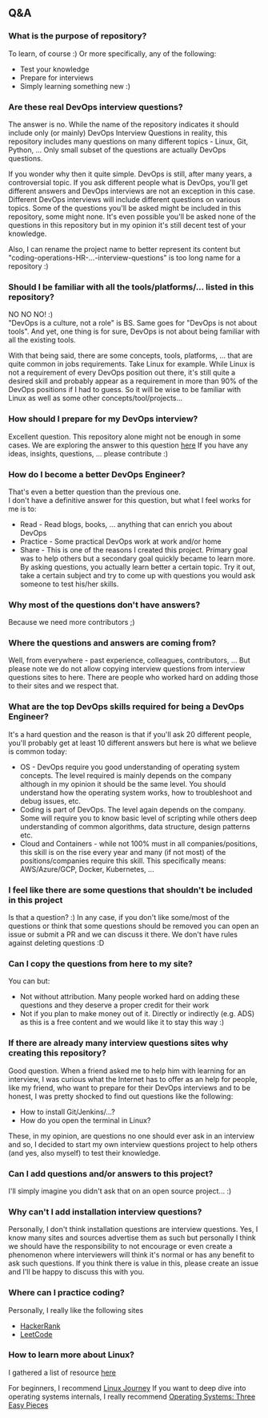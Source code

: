 ## Q&A

### What is the purpose of repository?

To learn, of course :)
Or more specifically, any of the following:

* Test your knowledge
* Prepare for interviews
* Simply learning something new :)

### Are these real DevOps interview questions?

The answer is no. While the name of the repository indicates it should include only (or mainly) DevOps Interview Questions in reality, this repository includes many questions on many different topics - Linux, Git, Python, ... Only small subset of the questions are actually DevOps questions.

If you wonder why then it quite simple. DevOps is still, after many years, a controversial topic. If you ask different people what is DevOps, you'll get different answers and DevOps interviews are not an exception in this case. Different DevOps interviews will include different questions on various topics. Some of the questions you'll be asked might be included in this repository, some might none. It's even possible you'll be asked none of the questions in this repository but in my opinion it's still decent test of your knowledge.

Also, I can rename the project name to better represent its content but "coding-operations-HR-...-interview-questions" is too long name for a repository :)

### Should I be familiar with all the tools/platforms/... listed in this repository?

NO NO NO! :)<br>
"DevOps is a culture, not a role" is BS. Same goes for "DevOps is not about tools". And yet, one thing is for sure, DevOps is not about being familiar with all the existing tools.

With that being said, there are some concepts, tools, platforms, ... that are quite common in jobs requirements. Take Linux for example. While Linux is not a requirement of every DevOps position out there, it's still quite a desired skill and probably appear as a requirement in more than 90% of the DevOps positions if I had to guess. So it will be wise to be familiar with Linux as well as some other concepts/tool/projects...

### How should I prepare for my DevOps interview?

Excellent question. This repository alone might not be enough in some cases. We are exploring the answer to this question [here](prepare_for_interview.md)
If you have any ideas, insights, questions, ... please contribute :)

### How do I become a better DevOps Engineer?

That's even a better question than the previous one.<br>
I don't have a definitive answer for this question, but what I feel works for me is to:

  * Read - Read blogs, books, ... anything that can enrich you about DevOps
  * Practice - Some practical DevOps work at work and/or home
  * Share - This is one of the reasons I created this project. Primary goal was to help others but a secondary goal quickly became to learn more. By asking questions, you actually learn better a certain topic. Try it out, take a certain subject and try to come up with questions you would ask someone to test his/her skills.

### Why most of the questions don't have answers?

Because we need more contributors ;)

### Where the questions and answers are coming from?

Well, from everywhere - past experience, colleagues, contributors, ... But please note we do not allow copying interview questions from interview questions sites to here. There are people who worked hard on adding those to their sites and we respect that.

### What are the top DevOps skills required for being a DevOps Engineer?

It's a hard question and the reason is that if you'll ask 20 different people, you'll probably get at least 10 different answers but here is what we believe is common today:

* OS - DevOps require you good understanding of operating system concepts. The level required is mainly depends on the company although in my opinion it should be the same level. You should understand how the operating system works, how to troubleshoot and debug issues, etc.
* Coding is part of DevOps. The level again depends on the company. Some will require you to know basic level of scripting while others deep understanding of common algorithms, data structure, design patterns etc.
* Cloud and Containers - while not 100% must in all companies/positions, this skill is on the rise every year and many (if not most) of the positions/companies require this skill. This specifically means: AWS/Azure/GCP, Docker, Kubernetes, ...

### I feel like there are some questions that shouldn't be included in this project

Is that a question? :)
In any case, if you don't like some/most of the questions or think that some questions should be removed you can open an issue or submit a PR and we can discuss it there. We don't have rules against deleting questions :D

### Can I copy the questions from here to my site?

You can but:

* Not without attribution. Many people worked hard on adding these questions and they deserve a proper credit for their work
* Not if you plan to make money out of it. Directly or indirectly (e.g. ADS) as this is a free content and we would like it to stay this way :)

### If there are already many interview questions sites why creating this repository?

Good question. When a friend asked me to help him with learning for an interview, I was curious what the Internet has to offer as an help for people, like my friend, who want to prepare for their DevOps interviews and to be honest, I was pretty shocked to find out questions like the following:

* How to install Git/Jenkins/...?
* How do you open the terminal in Linux?

These, in my opinion, are questions no one should ever ask in an interview and so, I decided to start my own interview questions project to help others (and yes, also myself) to test their knowledge.

### Can I add questions and/or answers to this project?

I'll simply imagine you didn't ask that on an open source project... :)

### Why can't I add installation interview questions?

Personally, I don't think installation questions are interview questions. Yes, I know many sites and sources advertise them as such but personally I think we should have the responsibility to not encourage or even create a phenomenon where interviewers will think it's normal or has any benefit to ask such questions. If you think there is value in this, please create an issue and I'll be happy to discuss this with you.

### Where can I practice coding?

Personally, I really like the following sites

* [HackerRank](https://www.hackerrank.com)
* [LeetCode](https://leetcode.com)

### How to learn more about Linux?

I gathered a list of resource [here](http://devopsbit.com/resources/linux)

For beginners, I recommend [Linux Journey](https://linuxjourney.com)
If you want to deep dive into operating systems internals, I really recommend [Operating Systems: Three Easy Pieces](http://pages.cs.wisc.edu/~remzi/OSTEP)
